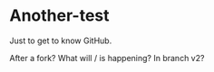 Another-test
============
Just to get to know GitHub.

After a fork? What will / is happening?
In branch v2?
